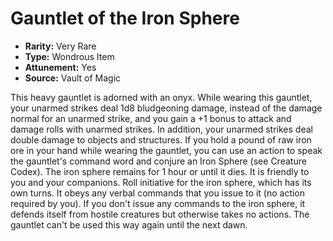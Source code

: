 # Gauntlet of the Iron Sphere

- **Rarity:** Very Rare
- **Type:** Wondrous Item
- **Attunement:** Yes
- **Source:** Vault of Magic

This heavy gauntlet is adorned with an onyx. While wearing this gauntlet, your unarmed strikes deal 1d8 bludgeoning damage, instead of the damage normal for an unarmed strike, and you gain a +1 bonus to attack and damage rolls with unarmed strikes. In addition, your unarmed strikes deal double damage to objects and structures. If you hold a pound of raw iron ore in your hand while wearing the gauntlet, you can use an action to speak the gauntlet's command word and conjure an Iron Sphere (see Creature Codex). The iron sphere remains for 1 hour or until it dies. It is friendly to you and your companions. Roll initiative for the iron sphere, which has its own turns. It obeys any verbal commands that you issue to it (no action required by you). If you don't issue any commands to the iron sphere, it defends itself from hostile creatures but otherwise takes no actions. The gauntlet can't be used this way again until the next dawn.
